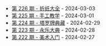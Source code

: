 * [第 226 期 - 折纸大全](https://day.tsq360.cf/posts/226-折纸大全) - 2024-03-03
* [第 225 期 - 手工教学](https://day.tsq360.cf/posts/225-手工教学) - 2024-03-01
* [第 224 期 - 塔罗牌典藏](https://day.tsq360.cf/posts/224-塔罗牌典藏) - 2024-02-29
* [第 223 期 - 永乐大典](https://day.tsq360.cf/posts/223-永乐大典) - 2024-02-28
* [第 222 期 - 美术入门](https://day.tsq360.cf/posts/222-美术入门) - 2024-02-27
